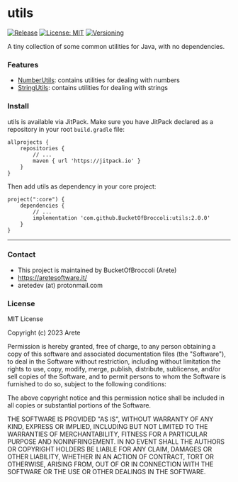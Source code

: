 # utils
[![Release](https://jitpack.io/v/BroccoliBucket/utils.svg)](https://jitpack.io/v/BucketOfBroccoli/utils)
[![License: MIT](https://img.shields.io/badge/License-MIT-yellow.svg)](https://opensource.org/licenses/MIT)
[![Versioning](https://img.shields.io/badge/semver-2.0.0-blue)](https://semver.org/)

A tiny collection of some common utilities for Java, with no dependencies.

### Features

* [NumberUtils](https://github.com/BucketOfBroccoli/utils/blob/main/src/main/java/it/aretesoftware/utils/NumberUtils.java): contains utilities for dealing with numbers
* [StringUtils](https://github.com/BucketOfBroccoli/utils/blob/main/src/main/java/it/aretesoftware/utils/StringUtils.java): contains utilities for dealing with strings

### Install
utils is available via JitPack. Make sure you have JitPack declared as a repository in your root <code>build.gradle</code> file:

```
allprojects {
    repositories {
        // ...
        maven { url 'https://jitpack.io' }
    }
}
```
Then add utils as dependency in your core project:
```
project(":core") {
    dependencies {
    	// ...
        implementation 'com.github.BucketOfBroccoli:utils:2.0.0'
    }
}
```

<hr>

### Contact
* This project is maintained by BucketOfBroccoli (Arete)
* https://aretesoftware.it/
* aretedev (at) protonmail.com

### License
MIT License

Copyright (c) 2023 Arete

Permission is hereby granted, free of charge, to any person obtaining a copy of this software and associated documentation files (the "Software"), to deal in the Software without restriction, including without limitation the rights to use, copy, modify, merge, publish, distribute, sublicense, and/or sell copies of the Software, and to permit persons to whom the Software is furnished to do so, subject to the following conditions:

The above copyright notice and this permission notice shall be included in all copies or substantial portions of the Software.

THE SOFTWARE IS PROVIDED "AS IS", WITHOUT WARRANTY OF ANY KIND, EXPRESS OR IMPLIED, INCLUDING BUT NOT LIMITED TO THE WARRANTIES OF MERCHANTABILITY, FITNESS FOR A PARTICULAR PURPOSE AND NONINFRINGEMENT. IN NO EVENT SHALL THE AUTHORS OR COPYRIGHT HOLDERS BE LIABLE FOR ANY CLAIM, DAMAGES OR OTHER LIABILITY, WHETHER IN AN ACTION OF CONTRACT, TORT OR OTHERWISE, ARISING FROM, OUT OF OR IN CONNECTION WITH THE SOFTWARE OR THE USE OR OTHER DEALINGS IN THE SOFTWARE.
